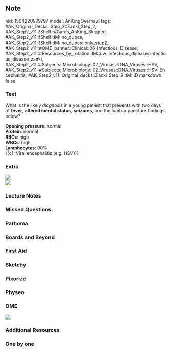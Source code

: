 ## Note
nid: 1504220979797
model: AnKingOverhaul
tags: #AK_Original_Decks::Step_2::Zanki_Step_2, #AK_Step2_v11::!Shelf::#Cards_AnKing_Skipped, #AK_Step2_v11::!Shelf::IM::no_dupes, #AK_Step2_v11::!Shelf::IM::no_dupes::only_step2, #AK_Step2_v11::#OME_banner::Clinical::06_Infectious_Disease, #AK_Step2_v11::#Resources_by_rotation::IM::uw::infectious_disease::infectious_disease_zanki, #AK_Step2_v11::#Subjects::Microbiology::02_Viruses::DNA_Viruses::HSV, #AK_Step2_v11::#Subjects::Microbiology::02_Viruses::DNA_Viruses::HSV::Encephalitis, #AK_Step2_v11::Original_decks::Zanki_Step_2::IM::ID
markdown: false

### Text
What is the likely <i>diagnosis</i> in a young patient that
presents with two days of <b>fever</b>, <b>altered mental
status</b>, <b>seizures</b>, and the lumbar puncture findings
below?
<div>
  <b>Opening pressure</b>: normal
</div>
<div>
  <b>Protein</b>: normal
</div>
<div>
  <b>RBCs</b>: high
</div>
<div>
  <b>WBCs</b>: high
</div>
<div>
  <b>Lymphocytes</b>: 90%
</div>
<div>
  {{c1::Viral encephalitis (e.g. HSV)}}
</div>

### Extra
<img src="hsv%20encepha.png">
<div><img src="csf.png"></div>

### Lecture Notes


### Missed Questions


### Pathoma


### Boards and Beyond


### First Aid


### Sketchy


### Pixorize


### Physeo


### OME
<div class="ome-widget">
  <a href=
  "https://onlinemeded.org/spa/infectious-disease?ref=anki"><img src="_OME_AnkiFlashcards_Topic_1.png"></a>
</div>

### Additional Resources


### One by one

